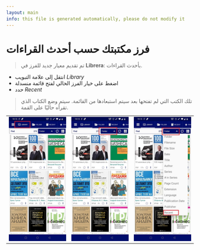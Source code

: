 ```yaml
---
layout: main
info: this file is generated automatically, please do not modify it
---
```


# فرز مكتبتك حسب أحدث القراءات

> تم تقديم معيار جديد للفرز في **Librera**: بأحدث القراءات.

* انتقل إلى علامة التبويب _Library_
* اضغط على خيار الفرز الحالي لفتح قائمة منسدلة
* حدد _Recent_

> تلك الكتب التي لم تفتحها بعد سيتم استبعادها من القائمة. سيتم وضع الكتاب الذي تقرأه حاليًا على القمة.

||||
|-|-|-|
|![](1.jpg)|![](2.jpg)|![](3.jpg)|
